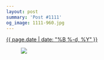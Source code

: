 ```yaml
---
layout: post
summary: 'Post #1111'
og_image: 1111-960.jpg
---
```


<div class="post">
 <time>
  <a href="/1111">
   {{ page.date | date: "%B %-d, %Y" }}
  </a>
 </time>
 <a href="/1111">
  <figure data-taken="3/15/2020">
   <img sizes="(min-width: 700px) 50vw, calc(100vw - 2rem)" src="{{ site.assets_url }}/1111-480.jpg" srcset="{{ site.assets_url }}/1111-240.jpg 240w, {{ site.assets_url }}/1111-480.jpg 480w, {{ site.assets_url }}/1111-720.jpg 720w, {{ site.assets_url }}/1111-960.jpg 960w"/>
  </figure>
 </a>
</div>
